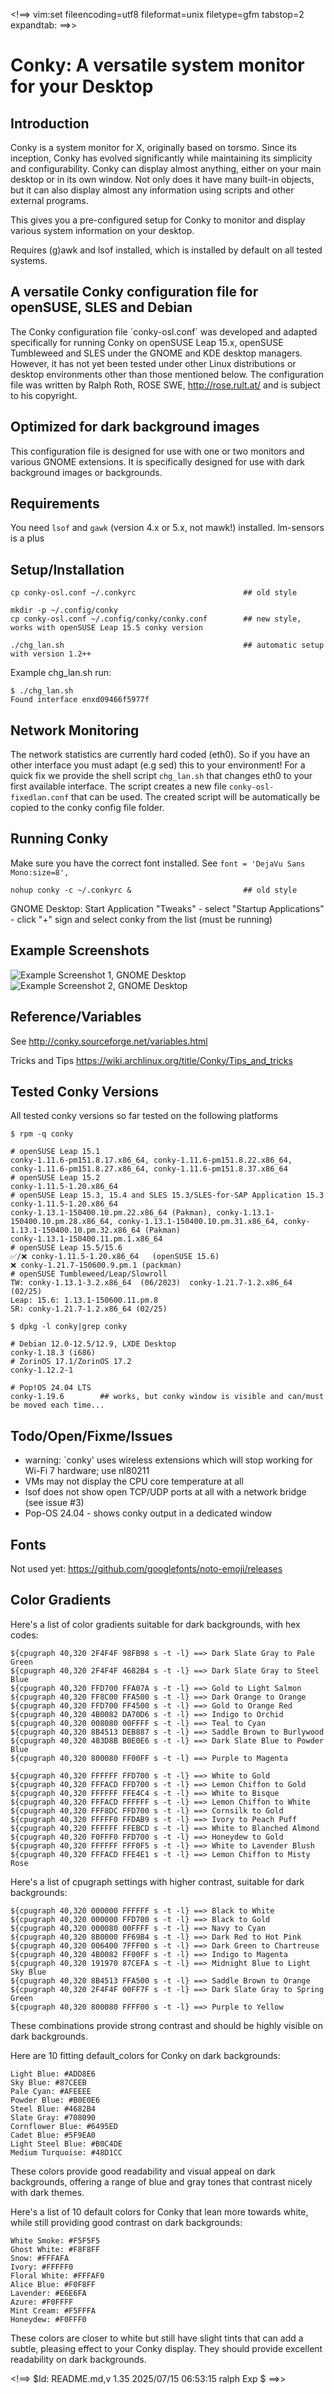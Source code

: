 <!==> vim:set fileencoding=utf8 fileformat=unix filetype=gfm tabstop=2 expandtab: ==>>

# Conky: A versatile system monitor for your Desktop

## Introduction

Conky is a system monitor for X, originally based on torsmo. Since its inception, Conky has evolved significantly while maintaining its simplicity and configurability. Conky can display almost anything, either on your main desktop or in its own window. Not only does it have many built-in objects, but it can also display almost any information using scripts and other external programs.

This gives you a pre-configured setup for Conky to monitor and display various system information on your desktop.

Requires (g)awk and lsof installed, which is installed by default on all tested systems.

## A versatile Conky configuration file for openSUSE, SLES and Debian

The Conky configuration file ´conky-osl.conf´ was developed and adapted specifically for running Conky on openSUSE Leap 15.x, openSUSE Tumbleweed and SLES under the GNOME and KDE desktop managers. However, it has not yet been tested under other Linux distributions or desktop environments other than those mentioned below. The configuration file was written by Ralph Roth, ROSE SWE, http://rose.rult.at/ and is subject to his copyright.

## Optimized for dark background images

This configuration file is designed for use with one or two monitors and various GNOME extensions. It is specifically designed for use with dark background images or backgrounds.

## Requirements

You need `lsof` and `gawk` (version 4.x or 5.x, not mawk!) installed. lm-sensors is a plus

## Setup/Installation

    cp conky-osl.conf ~/.conkyrc                        ## old style

    mkdir -p ~/.config/conky
    cp conky-osl.conf ~/.config/conky/conky.conf        ## new style, works with openSUSE Leap 15.5 conky version

    ./chg_lan.sh                                        ## automatic setup with version 1.2++

Example chg_lan.sh run:

    $ ./chg_lan.sh
    Found interface enxd09466f5977f


## Network Monitoring

The network statistics are currently hard coded (eth0). So if you have an other interface you must adapt (e.g sed) this to your environment! For a quick fix we provide the shell script `chg_lan.sh` that changes eth0 to your first available interface. The script creates a new file `conky-osl-fixedlan.conf` that can be used. The created script will be automatically be copied to the conky config file folder.

## Running Conky

Make sure you have the correct font installed. See `font = 'DejaVu Sans Mono:size=8',`

    nohup conky -c ~/.conkyrc &                         ## old style

GNOME Desktop:  Start Application "Tweaks" - select "Startup Applications" - click "+" sign and select conky from the list (must be running)

## Example Screenshots

![Example Screenshot 1, GNOME Desktop](https://raw.githubusercontent.com/roseswe/conky-osl/master/ExampleZorinOS172.jpg "GNOME/ZorinOS Desktop Example (Dark Background)")
![Example Screenshot 2, GNOME Desktop](https://raw.githubusercontent.com/roseswe/conky-osl/master/ExampleOS155.png "GNOME 15.5 Desktop Example (Blue Background)")

## Reference/Variables

See <http://conky.sourceforge.net/variables.html>

Tricks and Tips <https://wiki.archlinux.org/title/Conky/Tips_and_tricks>

## Tested Conky Versions

All tested conky versions so far tested on the following platforms

    $ rpm -q conky

    # openSUSE Leap 15.1
    conky-1.11.6-pm151.8.17.x86_64, conky-1.11.6-pm151.8.22.x86_64,
    conky-1.11.6-pm151.8.27.x86_64, conky-1.11.6-pm151.8.37.x86_64
    # openSUSE Leap 15.2
    conky-1.11.5-1.20.x86_64
    # openSUSE Leap 15.3, 15.4 and SLES 15.3/SLES-for-SAP Application 15.3
    conky-1.11.5-1.20.x86_64
    conky-1.13.1-150400.10.pm.22.x86_64 (Pakman), conky-1.13.1-150400.10.pm.28.x86_64, conky-1.13.1-150400.10.pm.31.x86_64, conky-1.13.1-150400.10.pm.32.x86_64 (Pakman)
    conky-1.13.1-150400.11.pm.1.x86_64
    # openSUSE Leap 15.5/15.6
    ✅/❌ conky-1.11.5-1.20.x86_64   (openSUSE 15.6)
    ❌ conky-1.21.7-150600.9.pm.1 (packman)
    # openSUSE Tumbleweed/Leap/Slowroll
    TW: conky-1.13.1-3.2.x86_64  (06/2023)  conky-1.21.7-1.2.x86_64 (02/25)
    Leap: 15.6: 1.13.1-150600.11.pm.8
    SR: conky-1.21.7-1.2.x86_64 (02/25)

    $ dpkg -l conky|grep conky

    # Debian 12.0-12.5/12.9, LXDE Desktop
    conky-1.18.3 (i686)
    # ZorinOS 17.1/ZorinOS 17.2
    conky-1.12.2-1

    # Pop!OS 24.04 LTS
    conky-1.19.6        ## works, but conky window is visible and can/must be moved each time...

## Todo/Open/Fixme/Issues

- warning: `conky' uses wireless extensions which will stop working for Wi-Fi 7 hardware; use nl80211
- VMs may not display the CPU core temperature at all
- lsof does not show open TCP/UDP ports at all with a network bridge (see issue #3)
- Pop-OS 24.04 - shows conky output in a dedicated window

## Fonts

Not used yet: https://github.com/googlefonts/noto-emoji/releases

## Color Gradients
Here's a list of color gradients suitable for dark backgrounds, with hex codes:

    ${cpugraph 40,320 2F4F4F 98FB98 s -t -l} ==> Dark Slate Gray to Pale Green
    ${cpugraph 40,320 2F4F4F 4682B4 s -t -l} ==> Dark Slate Gray to Steel Blue
    ${cpugraph 40,320 FFD700 FFA07A s -t -l} ==> Gold to Light Salmon
    ${cpugraph 40,320 FF8C00 FFA500 s -t -l} ==> Dark Orange to Orange
    ${cpugraph 40,320 FFD700 FF4500 s -t -l} ==> Gold to Orange Red
    ${cpugraph 40,320 4B0082 DA70D6 s -t -l} ==> Indigo to Orchid
    ${cpugraph 40,320 008080 00FFFF s -t -l} ==> Teal to Cyan
    ${cpugraph 40,320 8B4513 DEB887 s -t -l} ==> Saddle Brown to Burlywood
    ${cpugraph 40,320 483D8B B0E0E6 s -t -l} ==> Dark Slate Blue to Powder Blue
    ${cpugraph 40,320 800080 FF00FF s -t -l} ==> Purple to Magenta

    ${cpugraph 40,320 FFFFFF FFD700 s -t -l} ==> White to Gold
    ${cpugraph 40,320 FFFACD FFD700 s -t -l} ==> Lemon Chiffon to Gold
    ${cpugraph 40,320 FFFFFF FFE4C4 s -t -l} ==> White to Bisque
    ${cpugraph 40,320 FFFACD FFFFFF s -t -l} ==> Lemon Chiffon to White
    ${cpugraph 40,320 FFF8DC FFD700 s -t -l} ==> Cornsilk to Gold
    ${cpugraph 40,320 FFFFF0 FFDAB9 s -t -l} ==> Ivory to Peach Puff
    ${cpugraph 40,320 FFFFFF FFEBCD s -t -l} ==> White to Blanched Almond
    ${cpugraph 40,320 F0FFF0 FFD700 s -t -l} ==> Honeydew to Gold
    ${cpugraph 40,320 FFFFFF FFF0F5 s -t -l} ==> White to Lavender Blush
    ${cpugraph 40,320 FFFACD FFE4E1 s -t -l} ==> Lemon Chiffon to Misty Rose

Here's a list of cpugraph settings with higher contrast, suitable for dark backgrounds:

    ${cpugraph 40,320 000000 FFFFFF s -t -l} ==> Black to White
    ${cpugraph 40,320 000000 FFD700 s -t -l} ==> Black to Gold
    ${cpugraph 40,320 000080 00FFFF s -t -l} ==> Navy to Cyan
    ${cpugraph 40,320 8B0000 FF69B4 s -t -l} ==> Dark Red to Hot Pink
    ${cpugraph 40,320 006400 7FFF00 s -t -l} ==> Dark Green to Chartreuse
    ${cpugraph 40,320 4B0082 FF00FF s -t -l} ==> Indigo to Magenta
    ${cpugraph 40,320 191970 87CEFA s -t -l} ==> Midnight Blue to Light Sky Blue
    ${cpugraph 40,320 8B4513 FFA500 s -t -l} ==> Saddle Brown to Orange
    ${cpugraph 40,320 2F4F4F 00FF7F s -t -l} ==> Dark Slate Gray to Spring Green
    ${cpugraph 40,320 800080 FFFF00 s -t -l} ==> Purple to Yellow


These combinations provide strong contrast and should be highly visible on dark backgrounds.

Here are 10 fitting default_colors for Conky on dark backgrounds:

    Light Blue: #ADD8E6
    Sky Blue: #87CEEB
    Pale Cyan: #AFEEEE
    Powder Blue: #B0E0E6
    Steel Blue: #4682B4
    Slate Gray: #708090
    Cornflower Blue: #6495ED
    Cadet Blue: #5F9EA0
    Light Steel Blue: #B0C4DE
    Medium Turquoise: #48D1CC

These colors provide good readability and visual appeal on dark backgrounds, offering a range of blue and gray tones that contrast nicely with dark themes.

Here's a list of 10 default colors for Conky that lean more towards white, while still providing good contrast on dark backgrounds:

    White Smoke: #F5F5F5
    Ghost White: #F8F8FF
    Snow: #FFFAFA
    Ivory: #FFFFF0
    Floral White: #FFFAF0
    Alice Blue: #F0F8FF
    Lavender: #E6E6FA
    Azure: #F0FFFF
    Mint Cream: #F5FFFA
    Honeydew: #F0FFF0

These colors are closer to white but still have slight tints that can add a subtle, pleasing effect to your Conky display. They should provide excellent readability on dark backgrounds.

<!==> $Id: README.md,v 1.35 2025/07/15 06:53:15 ralph Exp $ ==>>
